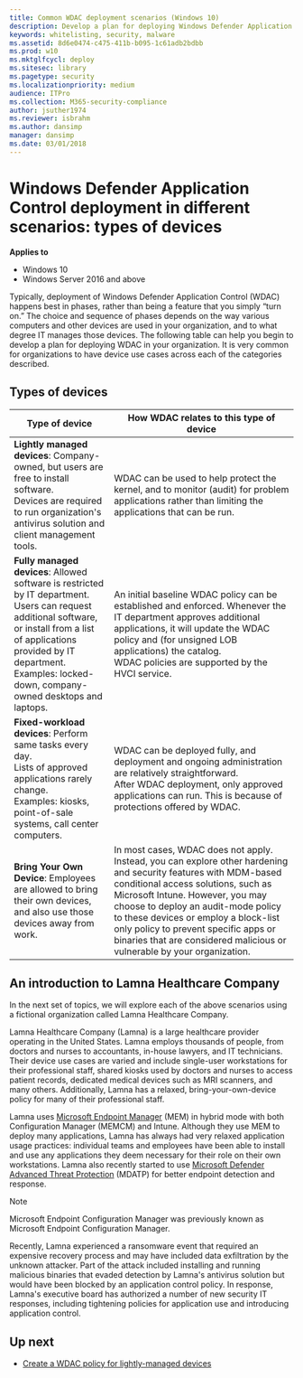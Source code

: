 ```yaml
---
title: Common WDAC deployment scenarios (Windows 10)
description: Develop a plan for deploying Windows Defender Application Control (WDAC) in your organization, using these common scenarios.
keywords: whitelisting, security, malware
ms.assetid: 8d6e0474-c475-411b-b095-1c61adb2bdbb
ms.prod: w10
ms.mktglfcycl: deploy
ms.sitesec: library
ms.pagetype: security
ms.localizationpriority: medium
audience: ITPro
ms.collection: M365-security-compliance
author: jsuther1974
ms.reviewer: isbrahm
ms.author: dansimp
manager: dansimp
ms.date: 03/01/2018
---
```


# Windows Defender Application Control deployment in different scenarios: types of devices

**Applies to**
-   Windows 10
-   Windows Server 2016 and above

Typically, deployment of Windows Defender Application Control (WDAC) happens best in phases, rather than being a feature that you simply “turn on.” The choice and sequence of phases depends on the way various computers and other devices are used in your organization, and to what degree IT manages those devices. The following table can help you begin to develop a plan for deploying WDAC in your organization. It is very common for organizations to have device use cases across each of the categories described.

## Types of devices

| **Type of device**                 | **How WDAC relates to this type of device**  | 
|------------------------------------|------------------------------------------------------|
| **Lightly managed devices**: Company-owned, but users are free to install software.<br>Devices are required to run organization's antivirus solution and client management tools. | WDAC can be used to help protect the kernel, and to monitor (audit) for problem applications rather than limiting the applications that can be run. | 
| **Fully managed devices**: Allowed software is restricted by IT department.<br>Users can request additional software, or install from a list of applications provided by IT department.<br>Examples: locked-down, company-owned desktops and laptops. | An initial baseline WDAC policy can be established and enforced. Whenever the IT department approves additional applications, it will update the WDAC policy and (for unsigned LOB applications) the catalog.<br>WDAC policies are supported by the HVCI service. | 
| **Fixed-workload devices**: Perform same tasks every day.<br>Lists of approved applications rarely change.<br>Examples: kiosks, point-of-sale systems, call center computers. | WDAC can be deployed fully, and deployment and ongoing administration are relatively straightforward.<br>After WDAC deployment, only approved applications can run. This is because of protections offered by WDAC. | 
| **Bring Your Own Device**: Employees are allowed to bring their own devices, and also use those devices away from work. | In most cases, WDAC does not apply. Instead, you can explore other hardening and security features with MDM-based conditional access solutions, such as Microsoft Intune. However, you may choose to deploy an audit-mode policy to these devices or employ a block-list only policy to prevent specific apps or binaries that are considered malicious or vulnerable by your organization. | 

## An introduction to Lamna Healthcare Company

In the next set of topics, we will explore each of the above scenarios using a fictional organization called Lamna Healthcare Company.

Lamna Healthcare Company (Lamna) is a large healthcare provider operating in the United States. Lamna employs thousands of people, from doctors and nurses to accountants, in-house lawyers, and IT technicians. Their device use cases are varied and include single-user workstations for their professional staff, shared kiosks used by doctors and nurses to access patient records, dedicated medical devices such as MRI scanners, and many others. Additionally, Lamna has a relaxed, bring-your-own-device policy for many of their professional staff.

Lamna uses [Microsoft Endpoint Manager](https://www.microsoft.com/microsoft-365/microsoft-endpoint-manager) (MEM) in hybrid mode with both Configuration Manager (MEMCM) and Intune. Although they use MEM to deploy many applications, Lamna has always had very relaxed application usage practices: individual teams and employees have been able to install and use any applications they deem necessary for their role on their own workstations. Lamna also recently started to use [Microsoft Defender Advanced Threat Protection](https://www.microsoft.com/microsoft-365/windows/microsoft-defender-atp) (MDATP) for better endpoint detection and response.

> [!NOTE]
> Microsoft Endpoint Configuration Manager was previously known as Microsoft Endpoint Configuration Manager. 

Recently, Lamna experienced a ransomware event that required an expensive recovery process and may have included data exfiltration by the unknown attacker. Part of the attack included installing and running malicious binaries that evaded detection by Lamna's antivirus solution but would have been blocked by an application control policy. In response, Lamna's executive board has authorized a number of new security IT responses, including tightening policies for application use and introducing application control.

## Up next

- [Create a WDAC policy for lightly-managed devices](create-wdac-policy-for-lightly-managed-devices.md)
